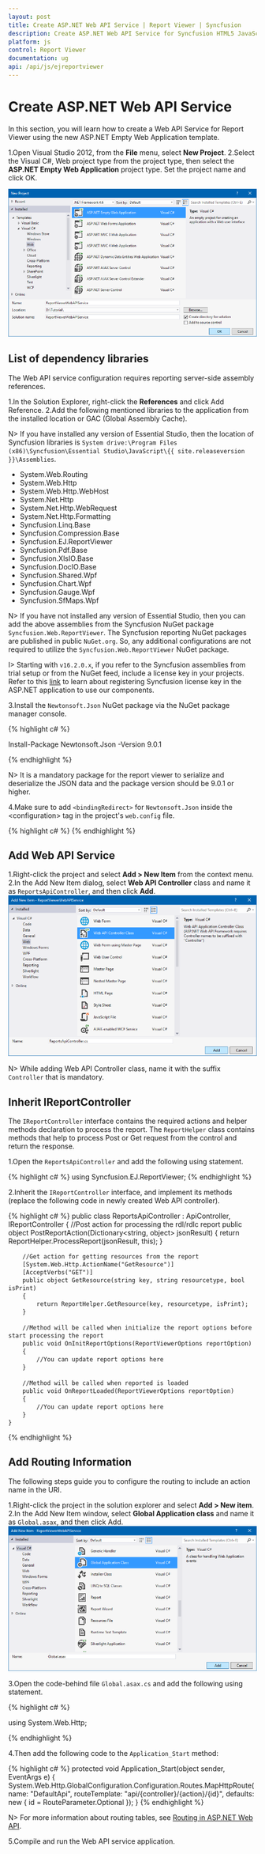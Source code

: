 ```yaml
---
layout: post
title: Create ASP.NET Web API Service | Report Viewer | Syncfusion
description: Create ASP.NET Web API Service for Syncfusion HTML5 JavaScript Report Viewer to process and render reports.
platform: js
control: Report Viewer
documentation: ug
api: /api/js/ejreportviewer
---
```


# Create ASP.NET Web API Service
In this section, you will learn how to create a Web API Service for Report Viewer using the new ASP.NET Empty Web Application template.

1.Open Visual Studio 2012, from the **File** menu, select **New Project**. 
2.Select the Visual C#, Web project type from the project type, then select the **ASP.NET Empty Web Application** project type. Set the project name and click OK.

![Creating a new ASP.NET Empty Web Application Project](images/report-service/aspnet-empty-application.png)

## List of dependency libraries
The Web API service configuration requires reporting server-side assembly references.

1.In the Solution Explorer, right-click the **References** and click Add Reference.
2.Add the following mentioned libraries to the application from the installed location or GAC (Global Assembly Cache).

N> If you have installed any version of Essential Studio, then the location of Syncfusion libraries is `System drive:\Program Files (x86)\Syncfusion\Essential Studio\JavaScript\{{ site.releaseversion }}\Assemblies`.

   * System.Web.Routing  
   * System.Web.Http
   * System.Web.Http.WebHost
   * System.Net.Http
   * System.Net.Http.WebRequest
   * System.Net.Http.Formatting
   * Syncfusion.Linq.Base
   * Syncfusion.Compression.Base
   * Syncfusion.EJ.ReportViewer
   * Syncfusion.Pdf.Base
   * Syncfusion.XlsIO.Base
   * Syncfusion.DocIO.Base
   * Syncfusion.Shared.Wpf
   * Syncfusion.Chart.Wpf
   * Syncfusion.Gauge.Wpf
   * Syncfusion.SfMaps.Wpf  

N> If you have not installed any version of Essential Studio, then you can add the above assemblies from the Syncfusion NuGet package `Syncfusion.Web.ReportViewer`. The Syncfusion reporting NuGet packages are published in public `NuGet.org`. So, any additional configurations are not required to utilize the `Syncfusion.Web.ReportViewer` NuGet package.

I> Starting with `v16.2.0.x`, if you refer to the Syncfusion assemblies from trial setup or from the NuGet feed, include a license key in your projects. Refer to this [link](https://help.syncfusion.com/common/essential-studio/licensing/license-key) to learn about registering Syncfusion license key in the ASP.NET application to use our components.

3.Install the `Newtonsoft.Json` NuGet package via the NuGet package manager console.

{% highlight c# %}

Install-Package Newtonsoft.Json -Version 9.0.1

{% endhighlight %}

N> It is a mandatory package for the report viewer to serialize and deserialize the JSON data and the package version should be  9.0.1 or higher.

4.Make sure to add `<bindingRedirect>` for `Newtonsoft.Json` inside the &lt;configuration&gt; tag in the project's `web.config` file.

{% highlight c# %}
  <runtime>
    <assemblyBinding xmlns="urn:schemas-microsoft-com:asm.v1">
      <dependentAssembly>
        <assemblyIdentity name="Newtonsoft.Json" publicKeyToken="30ad4fe6b2a6aeed" culture="neutral" />
        <bindingRedirect oldVersion="0.0.0.0-9.0.0.0" newVersion="9.0.0.0" />
      </dependentAssembly>
    </assemblyBinding>
  </runtime>
{% endhighlight %}

## Add Web API Service
1.Right-click the project and select **Add &gt; New Item** from the context menu.
2.In the Add New Item dialog, select **Web API Controller** class and name it as `ReportsApiController`, and then click **Add**.
![Adding a new controller to the project](images/report-service/add-web-api-controller.png)

N> While adding Web API Controller class, name it with the suffix `Controller` that is mandatory.

## Inherit IReportController
The `IReportController` interface contains the required actions and helper methods declaration to process the report. The `ReportHelper` class contains methods that help to process Post or Get request from the control and return the response.  

1.Open the `ReportsApiController` and add the following using statement.

{% highlight c# %}
using Syncfusion.EJ.ReportViewer;
{% endhighlight %}

2.Inherit the `IReportController` interface, and implement its methods (replace the following code in newly created Web API controller).

{% highlight c# %}
    public class ReportsApiController : ApiController, IReportController
    {
        //Post action for processing the rdl/rdlc report 
        public object PostReportAction(Dictionary<string, object> jsonResult)
        {
            return ReportHelper.ProcessReport(jsonResult, this);
        }

        //Get action for getting resources from the report
        [System.Web.Http.ActionName("GetResource")]
        [AcceptVerbs("GET")]
        public object GetResource(string key, string resourcetype, bool isPrint)
        {
            return ReportHelper.GetResource(key, resourcetype, isPrint);
        }

        //Method will be called when initialize the report options before start processing the report        
        public void OnInitReportOptions(ReportViewerOptions reportOption)
        {
            //You can update report options here
        }

        //Method will be called when reported is loaded
        public void OnReportLoaded(ReportViewerOptions reportOption)
        {
            //You can update report options here
        }
    }

{% endhighlight %}

## Add Routing Information
The following steps guide you to configure the routing to include an action name in the URI.

1.Right-click the project in the solution explorer and select **Add > New item**.
2.In the Add New Item window, select **Global Application class** and name it as `Global.asax`, and then click Add.
![Adding Global.asax file](images/report-service/add-global-application-class.png)

3.Open the code-behind file `Global.asax.cs` and add the following using statement.

{% highlight c# %}

using System.Web.Http;

{% endhighlight %}

4.Then add the following code to the `Application_Start` method:

{% highlight c# %}
        protected void Application_Start(object sender, EventArgs e)
        {
            System.Web.Http.GlobalConfiguration.Configuration.Routes.MapHttpRoute(
                name: "DefaultApi",
                routeTemplate: "api/{controller}/{action}/{id}",
                defaults: new { id = RouteParameter.Optional });
        }
{% endhighlight %}

N> For more information about routing tables, see [Routing in ASP.NET Web API](https://docs.microsoft.com/en-us/aspnet/web-api/overview/web-api-routing-and-actions/routing-in-aspnet-web-api).

5.Compile and run the Web API service application.
